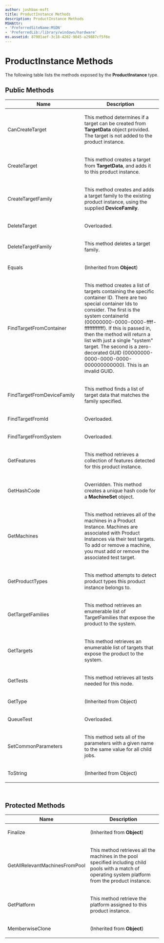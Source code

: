 ```yaml
---
author: joshbax-msft
title: ProductInstance Methods
description: ProductInstance Methods
MSHAttr:
- 'PreferredSiteName:MSDN'
- 'PreferredLib:/library/windows/hardware'
ms.assetid: 87901aef-3c18-4202-9045-a29887cf5f6e
---
```


# ProductInstance Methods


The following table lists the methods exposed by the **ProductInstance** type.

## Public Methods


<table>
<colgroup>
<col width="50%" />
<col width="50%" />
</colgroup>
<thead>
<tr class="header">
<th>Name</th>
<th>Description</th>
</tr>
</thead>
<tbody>
<tr class="odd">
<td><p>CanCreateTarget</p></td>
<td><p>This method determines if a target can be created from <strong>TargetData</strong> object provided. The target is not added to the product instance.</p></td>
</tr>
<tr class="even">
<td><p>CreateTarget</p></td>
<td><p>This method creates a target from <strong>TargetData</strong>, and adds it to this product instance.</p></td>
</tr>
<tr class="odd">
<td><p>CreateTargetFamily</p></td>
<td><p>This method creates and adds a target family to the existing product instance, using the supplied <strong>DeviceFamily</strong>.</p></td>
</tr>
<tr class="even">
<td><p>DeleteTarget</p></td>
<td><p>Overloaded.</p></td>
</tr>
<tr class="odd">
<td><p>DeleteTargetFamily</p></td>
<td><p>This method deletes a target family.</p></td>
</tr>
<tr class="even">
<td><p>Equals</p></td>
<td><p>(Inherited from <strong>Object</strong>)</p></td>
</tr>
<tr class="odd">
<td><p>FindTargetFromContainer</p></td>
<td><p>This method creates a list of targets containing the specific container ID. There are two special container Ids to consider. The first is the system containerId (00000000-0000-0000-ffff-ffffffffffff). If this is passed in, then the method will return a list with just a single &quot;system&quot; target. The second is a zero-decorated GUID (00000000-0000-0000-0000-000000000000). This is an invalid GUID.</p></td>
</tr>
<tr class="even">
<td><p>FindTargetFromDeviceFamily</p></td>
<td><p>This method finds a list of target data that matches the family specified.</p></td>
</tr>
<tr class="odd">
<td><p>FindTargetFromId</p></td>
<td><p>Overloaded.</p></td>
</tr>
<tr class="even">
<td><p>FindTargetFromSystem</p></td>
<td><p>Overloaded.</p></td>
</tr>
<tr class="odd">
<td><p>GetFeatures</p></td>
<td><p>This method retrieves a collection of features detected for this product instance.</p></td>
</tr>
<tr class="even">
<td><p>GetHashCode</p></td>
<td><p>Overridden. This method creates a unique hash code for a <strong>MachineSet</strong> object.</p></td>
</tr>
<tr class="odd">
<td><p>GetMachines</p></td>
<td><p>This method retrieves all of the machines in a Product Instance. Machines are associated with Product Instances via their test targets. To add or remove a machine, you must add or remove the associated test target.</p></td>
</tr>
<tr class="even">
<td><p>GetProductTypes</p></td>
<td><p>This method attempts to detect product types this product instance belongs to.</p></td>
</tr>
<tr class="odd">
<td><p>GetTargetFamilies</p></td>
<td><p>This method retrieves an enumerable list of TargetFamilies that expose the product to the system.</p></td>
</tr>
<tr class="even">
<td><p>GetTargets</p></td>
<td><p>This method retrieves an enumerable list of targets that expose the product to the system.</p></td>
</tr>
<tr class="odd">
<td><p>GetTests</p></td>
<td><p>This method retrieves all tests needed for this node.</p></td>
</tr>
<tr class="even">
<td><p>GetType</p></td>
<td><p>(Inherited from Object)</p></td>
</tr>
<tr class="odd">
<td><p>QueueTest</p></td>
<td><p>Overloaded.</p></td>
</tr>
<tr class="even">
<td><p>SetCommonParameters</p></td>
<td><p>This method sets all of the parameters with a given name to the same value for all child jobs.</p></td>
</tr>
<tr class="odd">
<td><p>ToString</p></td>
<td><p>(Inherited from Object)</p></td>
</tr>
</tbody>
</table>

 

## Protected Methods


<table>
<colgroup>
<col width="50%" />
<col width="50%" />
</colgroup>
<thead>
<tr class="header">
<th>Name</th>
<th>Description</th>
</tr>
</thead>
<tbody>
<tr class="odd">
<td><p>Finalize</p></td>
<td><p>(Inherited from <strong>Object</strong>)</p></td>
</tr>
<tr class="even">
<td><p>GetAllRelevantMachinesFromPool</p></td>
<td><p>This method retrieves all the machines in the pool specified including child pools with a match of operating system platform from the product instance.</p></td>
</tr>
<tr class="odd">
<td><p>GetPlatform</p></td>
<td><p>This method retrieve the platform assigned to this product instance.</p></td>
</tr>
<tr class="even">
<td><p>MemberwiseClone</p></td>
<td><p>(Inherited from <strong>Object</strong>)</p></td>
</tr>
</tbody>
</table>

 

 

 






